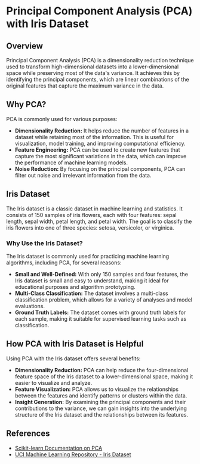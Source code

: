 # Principal Component Analysis (PCA) with Iris Dataset

## Overview
Principal Component Analysis (PCA) is a dimensionality reduction technique used to transform high-dimensional datasets into a lower-dimensional space while preserving most of the data's variance. It achieves this by identifying the principal components, which are linear combinations of the original features that capture the maximum variance in the data.

## Why PCA?
PCA is commonly used for various purposes:
- **Dimensionality Reduction:** It helps reduce the number of features in a dataset while retaining most of the information. This is useful for visualization, model training, and improving computational efficiency.
- **Feature Engineering:** PCA can be used to create new features that capture the most significant variations in the data, which can improve the performance of machine learning models.
- **Noise Reduction:** By focusing on the principal components, PCA can filter out noise and irrelevant information from the data.

## Iris Dataset
The Iris dataset is a classic dataset in machine learning and statistics. It consists of 150 samples of iris flowers, each with four features: sepal length, sepal width, petal length, and petal width. The goal is to classify the iris flowers into one of three species: setosa, versicolor, or virginica.

### Why Use the Iris Dataset?
The Iris dataset is commonly used for practicing machine learning algorithms, including PCA, for several reasons:
- **Small and Well-Defined:** With only 150 samples and four features, the Iris dataset is small and easy to understand, making it ideal for educational purposes and algorithm prototyping.
- **Multi-Class Classification:** The dataset involves a multi-class classification problem, which allows for a variety of analyses and model evaluations.
- **Ground Truth Labels:** The dataset comes with ground truth labels for each sample, making it suitable for supervised learning tasks such as classification.

## How PCA with Iris Dataset is Helpful
Using PCA with the Iris dataset offers several benefits:
- **Dimensionality Reduction:** PCA can help reduce the four-dimensional feature space of the Iris dataset to a lower-dimensional space, making it easier to visualize and analyze.
- **Feature Visualization:** PCA allows us to visualize the relationships between the features and identify patterns or clusters within the data.
- **Insight Generation:** By examining the principal components and their contributions to the variance, we can gain insights into the underlying structure of the Iris dataset and the relationships between its features.

## References
- [Scikit-learn Documentation on PCA](https://scikit-learn.org/stable/modules/generated/sklearn.decomposition.PCA.html)
- [UCI Machine Learning Repository - Iris Dataset](https://archive.ics.uci.edu/ml/datasets/iris)

